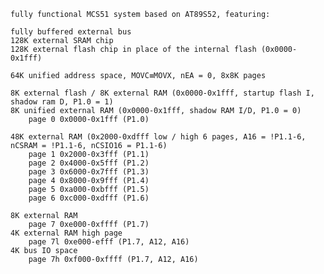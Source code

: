 	fully functional MCS51 system based on AT89S52, featuring:
	
	fully buffered external bus
	128K external SRAM chip
	128K external flash chip in place of the internal flash (0x0000-0x1fff)
	
	64K unified address space, MOVC≡MOVX, nEA = 0, 8x8K pages
	
	8K external flash / 8K external RAM (0x0000-0x1fff, startup flash I, shadow ram D, P1.0 = 1)
	8K unified external RAM (0x0000-0x1fff, shadow RAM I/D, P1.0 = 0)
		page 0 0x0000-0x1fff (P1.0)
	
	48K external RAM (0x2000-0xdfff low / high 6 pages, A16 = !P1.1-6, nCSRAM = !P1.1-6, nCSIO16 = P1.1-6)
		page 1 0x2000-0x3fff (P1.1)
		page 2 0x4000-0x5fff (P1.2)
		page 3 0x6000-0x7fff (P1.3)
		page 4 0x8000-0x9fff (P1.4)
		page 5 0xa000-0xbfff (P1.5)
		page 6 0xc000-0xdfff (P1.6)
	
	8K external RAM
		page 7 0xe000-0xffff (P1.7)
	4K external RAM high page
		page 7l 0xe000-efff (P1.7, A12, A16)
	4K bus IO space
		page 7h 0xf000-0xffff (P1.7, A12, A16)

